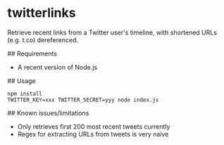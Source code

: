 # twitterlinks

Retrieve recent links from a Twitter user's timeline, with shortened URLs (e.g. t.co) dereferenced.

## Requirements

- A recent version of Node.js

## Usage

```
npm install
TWITTER_KEY=xxx TWITTER_SECRET=yyy node index.js
```

## Known issues/limitations

- Only retrieves first 200 most recent tweets currently
- Regex for extracting URLs from tweets is very naive
